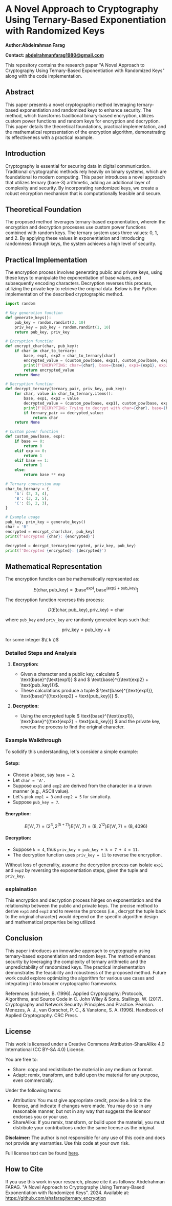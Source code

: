# A Novel Approach to Cryptography Using Ternary-Based Exponentiation with Randomized Keys

**Author:Abdelrahman Farag**

**Contact: abdelrahmanfarag1980@gmail.com**

This repository contains the research paper "A Novel Approach to Cryptography Using Ternary-Based Exponentiation with Randomized Keys" along with the code implementation.

## Abstract
This paper presents a novel cryptographic method leveraging ternary-based exponentiation and randomized keys to enhance security. The method, which transforms traditional binary-based encryption, utilizes custom power functions and random keys for encryption and decryption. This paper details the theoretical foundations, practical implementation, and the mathematical representation of the encryption algorithm, demonstrating its effectiveness with a practical example.

## Introduction
Cryptography is essential for securing data in digital communication. Traditional cryptographic methods rely heavily on binary systems, which are foundational to modern computing. This paper introduces a novel approach that utilizes ternary (base-3) arithmetic, adding an additional layer of complexity and security. By incorporating randomized keys, we create a robust encryption mechanism that is computationally feasible and secure.

## Theoretical Foundation
The proposed method leverages ternary-based exponentiation, wherein the encryption and decryption processes use custom power functions combined with random keys. The ternary system uses three values: 0, 1, and 2. By applying these values in exponentiation and introducing randomness through keys, the system achieves a high level of security.

## Practical Implementation
The encryption process involves generating public and private keys, using these keys to manipulate the exponentiation of base values, and subsequently encoding characters. Decryption reverses this process, utilizing the private key to retrieve the original data. Below is the Python implementation of the described cryptographic method.

```python
import random

# Key generation function
def generate_keys():
    pub_key = random.randint(2, 10)
    priv_key = pub_key + random.randint(1, 10)
    return pub_key, priv_key

# Encryption function
def encrypt_char(char, pub_key):
    if char in char_to_ternary:
        base, exp1, exp2 = char_to_ternary[char]
        encrypted_value = (custom_pow(base, exp1), custom_pow(base, exp2 + pub_key))
        print(f'ENCRYPTING: char={char}, base={base}, exp1={exp1}, exp2={exp2}, pub_key={pub_key}, encrypted_value={encrypted_value}')
        return encrypted_value
    return None

# Decryption function
def decrypt_ternary(ternary_pair, priv_key, pub_key):
    for char, value in char_to_ternary.items():
        base, exp1, exp2 = value
        decrypted_value = (custom_pow(base, exp1), custom_pow(base, exp2 + pub_key))
        print(f'DECRYPTING: Trying to decrypt with char={char}, base={base}, exp1={exp1}, exp2={exp2}, priv_key={priv_key}, pub_key={pub_key}, decrypted_value={decrypted_value}')
        if ternary_pair == decrypted_value:
            return char
    return None

# Custom power function
def custom_pow(base, exp):
    if base == 0:
        return 0
    elif exp == 0:
        return 1
    elif base == 1:
        return 1
    else:
        return base ** exp

# Ternary conversion map
char_to_ternary = {
    'A': (2, 3, 4),
    'B': (3, 2, 5),
    'C': (5, 2, 3),
}

# Example usage
pub_key, priv_key = generate_keys()
char = 'B'
encrypted = encrypt_char(char, pub_key)
print(f'Encrypted {char}: {encrypted}')

decrypted = decrypt_ternary(encrypted, priv_key, pub_key)
print(f'Decrypted {encrypted}: {decrypted}')
```
## Mathematical Representation
The encryption function can be mathematically represented as:

```math
E(\text{char}, \text{pub\_key}) = (\text{base}^{\text{exp1}}, \text{base}^{(\text{exp2} + \text{pub\_key})})
```
The decryption function reverses this process:
```math
D(E(\text{char}, \text{pub\_key}), \text{priv\_key}) = \text{char} 
```
where `pub_key` and `priv_key` are randomly generated keys such that:
```math
\text{priv\_key} = \text{pub\_key} + k
```
for some integer $\( k \)$

### Detailed Steps and Analysis

1. **Encryption:**
   - Given a character and a public key, calculate $ \text{base}^{\text{exp1}} $ and $ \text{base}^{(\text{exp2} + \text{pub\_key})}$.
   - These calculations produce a tuple $ \text{base}^{\text{exp1}}, \text{base}^{(\text{exp2} + \text{pub\_key})} $.

2. **Decryption:**
   - Using the encrypted tuple $ \text{base}^{\text{exp1}}, \text{base}^{(\text{exp2} + \text{pub\_key})} $ and the private key, reverse the process to find the original character.

### Example Walkthrough

To solidify this understanding, let's consider a simple example:

#### Setup:
- Choose a base, say `base = 2`.
- Let `char = 'A'`.
- Suppose `exp1` and `exp2` are derived from the character in a known manner (e.g., ASCII value).
- Let's pick `exp1 = 3` and `exp2 = 5` for simplicity.
- Suppose `pub_key = 7`.

#### Encryption:
```math
E('A', 7) = (2^3, 2^{(5 + 7)}) 
E('A', 7) = (8, 2^{12})
E('A', 7) = (8, 4096)
```

#### Decryption:
- Suppose `k = 4`, thus `priv_key = pub_key + k = 7 + 4 = 11`.
- The decryption function uses `priv_key = 11` to reverse the encryption.

Without loss of generality, assume the decryption process can isolate `exp1` and `exp2` by reversing the exponentiation steps, given the tuple and `priv_key`.

### explaination

This encryption and decryption process hinges on exponentiation and the relationship between the public and private keys. The precise method to derive `exp1` and `exp2` and to reverse the process (i.e., decrypt the tuple back to the original character) would depend on the specific algorithm design and mathematical properties being utilized.


## Conclusion
This paper introduces an innovative approach to cryptography using ternary-based exponentiation and random keys. The method enhances security by leveraging the complexity of ternary arithmetic and the unpredictability of randomized keys. The practical implementation demonstrates the feasibility and robustness of the proposed method. Future work could explore optimizing the algorithm for various use cases and integrating it into broader cryptographic frameworks.

References
Schneier, B. (1996). Applied Cryptography: Protocols, Algorithms, and Source Code in C. John Wiley & Sons.
Stallings, W. (2017). Cryptography and Network Security: Principles and Practice. Pearson.
Menezes, A. J., van Oorschot, P. C., & Vanstone, S. A. (1996). Handbook of Applied Cryptography. CRC Press.

## License

This work is licensed under a Creative Commons Attribution-ShareAlike 4.0 International (CC BY-SA 4.0) License. 

You are free to:
- Share: copy and redistribute the material in any medium or format.
- Adapt: remix, transform, and build upon the material for any purpose, even commercially.

Under the following terms:
- Attribution: You must give appropriate credit, provide a link to the license, and indicate if changes were made. You may do so in any reasonable manner, but not in any way that suggests the licensor endorses you or your use.
- ShareAlike: If you remix, transform, or build upon the material, you must distribute your contributions under the same license as the original.

**Disclaimer:**
The author is not responsible for any use of this code and does not provide any warranties. Use this code at your own risk.

Full license text can be found [here](https://creativecommons.org/licenses/by-sa/4.0/legalcode).

## How to Cite

If you use this work in your research, please cite it as follows:
Abdelrahman FARAG. "A Novel Approach to Cryptography Using Ternary-Based Exponentiation with Randomized Keys". 2024. Available at: https://github.com/ahafarag/ternary_encryption

